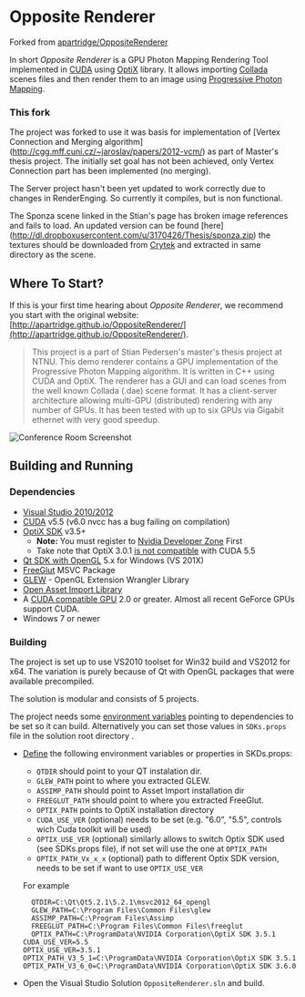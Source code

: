 # Opposite Renderer
Forked from [apartridge/OppositeRenderer](https://github.com/apartridge/OppositeRenderer)

In short *Opposite Renderer* is a GPU Photon Mapping Rendering Tool implemented in [CUDA](https://wikipedia.org/wiki/CUDA) using [OptiX](https://en.wikipedia.org/wiki/OptiX) library. It allows importing [Collada](https://en.wikipedia.org/wiki/Collada) scenes files and then render them to an image using [Progressive Photon Mapping](http://www.cgg.unibe.ch/publications/2011/progressive-photon-mapping-a-probabilistic-approach).

### This fork
The project was forked to use it was basis for implementation of [Vertex Connection and Merging algorithm] (http://cgg.mff.cuni.cz/~jaroslav/papers/2012-vcm/) as part of Master's thesis project. The initially set goal has not been achieved, only Vertex Connection part has been implemented (no merging).

The Server project hasn't been yet updated to work correctly due to changes in RenderEnging. So currently it compiles, but is non functional.

The Sponza scene linked in the Stian's page has broken image references and fails to load. An updated version can be found [here] (http://dl.dropboxusercontent.com/u/3170426/Thesis/sponza.zip) the textures should be downloaded from [Crytek](http://www.crytek.com/cryengine/cryengine3/downloads) and extracted in same directory as the scene.

## Where To Start?
If this is your first time hearing about *Opposite Renderer*, we recommend you start with the original website: [http://apartridge.github.io/OppositeRenderer/](http://apartridge.github.io/OppositeRenderer/).


> This project is a part of Stian Pedersen's master's thesis project at NTNU. This demo renderer contains a GPU implementation of the Progressive Photon Mapping algorithm. It is written in C++ using CUDA and OptiX. The renderer has a GUI and can load scenes from the well known Collada (.dae) scene format. It has a client-server architecture allowing multi-GPU (distributed) rendering with any number of GPUs. It has been tested with up to six GPUs via Gigabit ethernet with very good speedup. 

![Conference Room Screenshot](http://apartridge.github.io/OppositeRenderer/images/thumbs/oppositeRendererScreenshot.png)


## Building and Running

### Dependencies

- [Visual Studio 2010/2012](http://www.visualstudio.com/)
- [CUDA](https://developer.nvidia.com/cuda-downloads) v5.5 (v6.0 nvcc has a bug failing on compilation) 
- [OptiX SDK](https://developer.nvidia.com/optix-download) v3.5+
   - **Note:** You must register to [Nvidia Developer Zone](https://developer.nvidia.com/user/register) First
   - Take note that OptiX 3.0.1 [is not compatible](http://developer.download.nvidia.com/assets/tools/files/optix/3.0.1/NVIDIA-OptiX-SDK-3.0.1-OptiX_Release_Notes.pdf) with CUDA 5.5 
- [Qt SDK with OpenGL](http://qt-project.org/downloads) 5.x for Windows (VS 201X)
- [FreeGlut](http://www.transmissionzero.co.uk/software/freeglut-devel/) MSVC Package
- [GLEW](http://sourceforge.net/projects/glew/files/) - OpenGL Extension Wrangler Library  
- [Open Asset Import Library](http://sourceforge.net/projects/assimp/files/)
- A [CUDA compatible GPU](https://developer.nvidia.com/cuda-gpus) 2.0 or greater. Almost all recent GeForce GPUs support CUDA.
- Windows 7 or newer

### Building

The project is set up to use VS2010 toolset for Win32 build and VS2012 for x64. The variation is purely because of Qt with OpenGL packages that were available precompiled. 

The solution is modular and consists of 5 projects. 

The project needs some [environment variables](http://environmentvariables.org/Main_Page#Environment_variables) pointing to dependencies to be set so it can build. Alternatively you can set those values in `SDKs.props` file in the solution root directory .
 
* [Define](http://environmentvariables.org/Getting_and_setting_environment_variables) the following environment variables or properties in SKDs.props:

	- `QTDIR` should point to your QT instalation dir.
	- `GLEW_PATH` point to where you extracted GLEW.
	- `ASSIMP_PATH` should point to Asset Import installation dir 
	- `FREEGLUT_PATH` should point to where you extracted FreeGlut.
	- `OPTIX_PATH` points to OptiX installation directory
	- `CUDA_USE_VER` (optional) needs to be set (e.g. "6.0", "5.5", controls wich Cuda toolkit will be used)
	- `OPTIX_USE_VER` (optional) similarly allows to switch Optix SDK used (see SDKs.props file), if not set will use the one at `OPTIX_PATH`
	- `OPTIX_PATH_Vx_x_x` (optional) path to different Optix SDK version, needs to be set if want to use `OPTIX_USE_VER`
	
	For example
	
	    QTDIR=C:\Qt\Qt5.2.1\5.2.1\msvc2012_64_opengl
	    GLEW_PATH=C:\Program Files\Common Files\glew
	    ASSIMP_PATH=C:\Program Files\Assimp
	    FREEGLUT_PATH=C:\Program Files\Common Files\freeglut
	    OPTIX_PATH=C:\ProgramData\NVIDIA Corporation\OptiX SDK 3.5.1
      CUDA_USE_VER=5.5
      OPTIX_USE_VER=3.5.1
      OPTIX_PATH_V3_5_1=C:\ProgramData\NVIDIA Corporation\OptiX SDK 3.5.1
      OPTIX_PATH_V3_6_0=C:\ProgramData\NVIDIA Corporation\OptiX SDK 3.6.0

* Open the Visual Studio Solution `OppositeRenderer.sln` and build.
